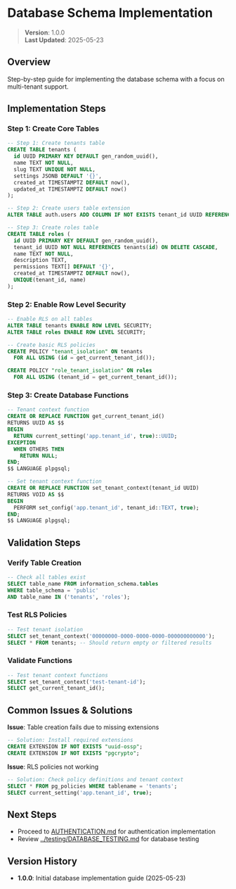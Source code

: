 
# Database Schema Implementation

> **Version**: 1.0.0  
> **Last Updated**: 2025-05-23

## Overview

Step-by-step guide for implementing the database schema with a focus on multi-tenant support.

## Implementation Steps

### Step 1: Create Core Tables

```sql
-- Step 1: Create tenants table
CREATE TABLE tenants (
  id UUID PRIMARY KEY DEFAULT gen_random_uuid(),
  name TEXT NOT NULL,
  slug TEXT UNIQUE NOT NULL,
  settings JSONB DEFAULT '{}',
  created_at TIMESTAMPTZ DEFAULT now(),
  updated_at TIMESTAMPTZ DEFAULT now()
);

-- Step 2: Create users table extension
ALTER TABLE auth.users ADD COLUMN IF NOT EXISTS tenant_id UUID REFERENCES tenants(id);

-- Step 3: Create roles table
CREATE TABLE roles (
  id UUID PRIMARY KEY DEFAULT gen_random_uuid(),
  tenant_id UUID NOT NULL REFERENCES tenants(id) ON DELETE CASCADE,
  name TEXT NOT NULL,
  description TEXT,
  permissions TEXT[] DEFAULT '{}',
  created_at TIMESTAMPTZ DEFAULT now(),
  UNIQUE(tenant_id, name)
);
```

### Step 2: Enable Row Level Security

```sql
-- Enable RLS on all tables
ALTER TABLE tenants ENABLE ROW LEVEL SECURITY;
ALTER TABLE roles ENABLE ROW LEVEL SECURITY;

-- Create basic RLS policies
CREATE POLICY "tenant_isolation" ON tenants
  FOR ALL USING (id = get_current_tenant_id());

CREATE POLICY "role_tenant_isolation" ON roles
  FOR ALL USING (tenant_id = get_current_tenant_id());
```

### Step 3: Create Database Functions

```sql
-- Tenant context function
CREATE OR REPLACE FUNCTION get_current_tenant_id()
RETURNS UUID AS $$
BEGIN
  RETURN current_setting('app.tenant_id', true)::UUID;
EXCEPTION
  WHEN OTHERS THEN
    RETURN NULL;
END;
$$ LANGUAGE plpgsql;

-- Set tenant context function
CREATE OR REPLACE FUNCTION set_tenant_context(tenant_id UUID)
RETURNS VOID AS $$
BEGIN
  PERFORM set_config('app.tenant_id', tenant_id::TEXT, true);
END;
$$ LANGUAGE plpgsql;
```

## Validation Steps

### Verify Table Creation

```sql
-- Check all tables exist
SELECT table_name FROM information_schema.tables 
WHERE table_schema = 'public' 
AND table_name IN ('tenants', 'roles');
```

### Test RLS Policies

```sql
-- Test tenant isolation
SELECT set_tenant_context('00000000-0000-0000-0000-000000000000');
SELECT * FROM tenants; -- Should return empty or filtered results
```

### Validate Functions

```sql
-- Test tenant context functions
SELECT set_tenant_context('test-tenant-id');
SELECT get_current_tenant_id();
```

## Common Issues & Solutions

**Issue**: Table creation fails due to missing extensions
```sql
-- Solution: Install required extensions
CREATE EXTENSION IF NOT EXISTS "uuid-ossp";
CREATE EXTENSION IF NOT EXISTS "pgcrypto";
```

**Issue**: RLS policies not working
```sql
-- Solution: Check policy definitions and tenant context
SELECT * FROM pg_policies WHERE tablename = 'tenants';
SELECT current_setting('app.tenant_id', true);
```

## Next Steps

- Proceed to [AUTHENTICATION.md](AUTHENTICATION.md) for authentication implementation
- Review [../testing/DATABASE_TESTING.md](../testing/DATABASE_TESTING.md) for database testing

## Version History

- **1.0.0**: Initial database implementation guide (2025-05-23)
